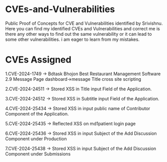 # CVEs-and-Vulnerabilities
Public Proof of Concepts for CVE and Vulnerabilities identified by Srivishnu. Here you can find my identified CVEs and Vulnerabilities and correct me is there any other ways to find out the same vulnerability or it can lead to some other vulnerabilities. i am eager to learn from my mistakes. 

# CVEs Assigned 
1.CVE-2024-1749 -> Bdtask Bhojon Best Restaurant Management Software 2.9 Message Page dashboard->message Title cross site scripting

2.CVE-2024-24511 -> Stored XSS in Title input Field of the Application.

3.CVE-2024-24512 -> Stored XSS in Subtitle input Field of the Application.

4.CVE-2024-25434 -> Stored XSS in input public name of Contributor Component of the Application.

5.CVE-2024-25435 -> Reflected XSS on md1patient login page 

6.CVE-2024-25436 -> Stored XSS in input Subject of the Add Discussion Component under Production 

7.CVE-2024-25438 -> Stored XSS in input Subject of the Add Discussion Component under Submissions
